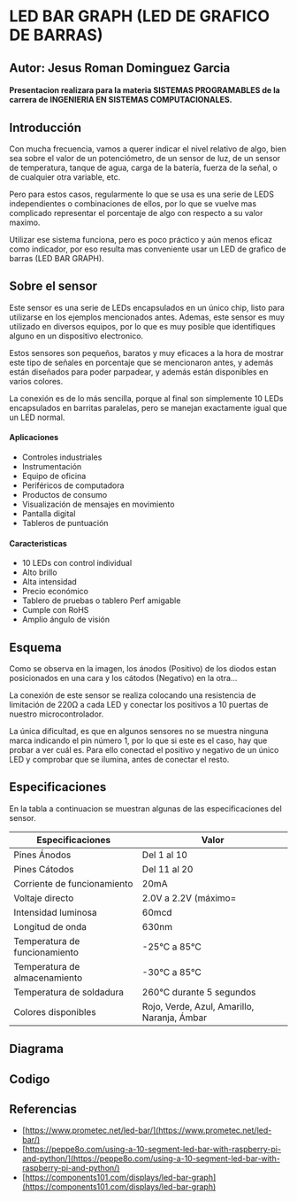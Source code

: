 
# LED BAR GRAPH (LED DE GRAFICO DE BARRAS)

## Autor: Jesus Roman Dominguez Garcia
#### Presentacion realizara para la materia **SISTEMAS PROGRAMABLES** de la carrera de **INGENIERIA EN SISTEMAS COMPUTACIONALES**.

## Introducción
Con mucha frecuencia, vamos a querer indicar el nivel relativo de algo, bien sea sobre el valor de un potenciómetro, de un sensor de luz,  de un sensor de temperatura, tanque de agua, carga de la batería, fuerza de la señal, o de cualquier otra variable, etc.

Pero para estos casos, regularmente lo que se usa es una serie de LEDS independientes o combinaciones de ellos, por lo que se vuelve mas complicado representar el porcentaje de algo con respecto a su valor maximo.

Utilizar ese sistema funciona, pero es poco práctico y aún menos eficaz como indicador, por eso resulta mas conveniente usar un LED de grafico de barras (LED BAR GRAPH). 

## Sobre el sensor

Este sensor es una serie de LEDs encapsulados en un único chip, listo para utilizarse en los ejemplos mencionados antes. Ademas, este sensor es muy utilizado en diversos equipos, por lo que es muy posible que identifiques alguno en un dispositivo electronico.

Estos sensores son pequeños, baratos y muy eficaces a la hora de mostrar este tipo de señales en porcentaje que se mencionaron antes, y además están diseñados para poder parpadear, y además están disponibles en varios colores.

La conexión es de lo más sencilla, porque al final son simplemente 10 LEDs encapsulados en barritas paralelas, pero se manejan exactamente igual que un LED normal.

#### Aplicaciones
* Controles industriales
* Instrumentación
* Equipo de oficina
* Periféricos de computadora
* Productos de consumo
* Visualización de mensajes en movimiento
* Pantalla digital
* Tableros de puntuación

#### Caracteristicas
* 10 LEDs con control individual
* Alto brillo
* Alta intensidad
* Precio económico
* Tablero de pruebas o tablero Perf amigable
* Cumple con RoHS
* Amplio ángulo de visión

## Esquema
Como se observa en la imagen, los ánodos (Positivo) de los diodos estan posicionados en una cara y los cátodos (Negativo) en la otra…

La conexión de este sensor se realiza colocando una resistencia de limitación de 220Ω a cada LED y conectar los positivos a 10 puertas de nuestro microcontrolador.

La única dificultad, es que en algunos sensores no se muestra ninguna marca indicando el pin número 1, por lo que si este es el caso, hay que probar a ver cuál es. Para ello conectad el positivo y negativo de un único LED y comprobar que se ilumina, antes de conectar el resto.

## Especificaciones
En la tabla a continuacion se muestran algunas de las especificaciones del sensor.

| Especificaciones              | Valor                                       |
|-------------------------------|---------------------------------------------|
| Pines Ánodos                  | Del 1 al 10                                 |
| Pines Cátodos                 | Del 11 al 20                                |
| Corriente de funcionamiento   | 20mA                                        |
| Voltaje directo               | 2.0V a 2.2V (máximo=                        |
| Intensidad luminosa           | 60mcd                                       |
| Longitud de onda              | 630nm                                       |
| Temperatura de funcionamiento | -25℃ a 85℃                                  |
| Temperatura de almacenamiento | -30℃ a 85℃                                  |
| Temperatura de soldadura      | 260℃ durante 5 segundos                     |
| Colores disponibles           | Rojo, Verde, Azul, Amarillo, Naranja, Ámbar |

## Diagrama

## Codigo

## Referencias
* [https://www.prometec.net/led-bar/](https://www.prometec.net/led-bar/)
* [https://peppe8o.com/using-a-10-segment-led-bar-with-raspberry-pi-and-python/](https://peppe8o.com/using-a-10-segment-led-bar-with-raspberry-pi-and-python/)
* [https://components101.com/displays/led-bar-graph](https://components101.com/displays/led-bar-graph)

